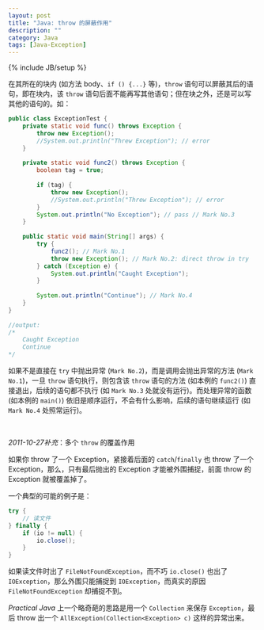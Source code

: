 ```yaml
---
layout: post
title: "Java: throw 的屏蔽作用"
description: ""
category: Java
tags: [Java-Exception]
---
```

{% include JB/setup %}

在其所在的块内 (如方法 body、`if () {...}` 等)，`throw` 语句可以屏蔽其后的语句，即在块内，该 `throw` 语句后面不能再写其他语句；但在块之外，还是可以写其他的语句的。如：

```java
public class ExceptionTest {  
	private static void func() throws Exception {  
		throw new Exception();  
		//System.out.println("Threw Exception"); // error  
	}  
  
	private static void func2() throws Exception {  
		boolean tag = true;  
		  
		if (tag) {  
			throw new Exception();  
			//System.out.println("Threw Exception"); // error  
		}  
		System.out.println("No Exception"); // pass // Mark No.3  
	}  
  
	public static void main(String[] args) {  
		try {  
			func2(); // Mark No.1  
			throw new Exception(); // Mark No.2: direct throw in try  
		} catch (Exception e) {  
			System.out.println("Caught Exception");  
		}  
		  
		System.out.println("Continue"); // Mark No.4  
	}  
}  
  
//output:  
/* 
	Caught Exception 
	Continue 
*/  
```

如果不是直接在 `try` 中抛出异常 (`Mark No.2`)，而是调用会抛出异常的方法 (`Mark No.1`)，一旦 `throw` 语句执行，则包含该 `throw` 语句的方法 (如本例的 `func2()`) 直接退出，后续的语句都不执行 (如 `Mark No.3` 处就没有运行)。而处理异常的函数 (如本例的 `main()`) 依旧是顺序运行，不会有什么影响，后续的语句继续运行 (如 `Mark No.4` 处照常运行)。  

<br/>

_2011-10-27补充_：多个 `throw` 的覆盖作用

如果你 throw 了一个 Exception，紧接着后面的 `catch`/`finally` 也 throw 了一个 Exception，那么，只有最后抛出的 Exception 才能被外围捕捉，前面 throw 的 Exception 就被覆盖掉了。  

一个典型的可能的例子是：

```java
try {  
	// 读文件  
} finally {   
	if (io != null) {  
		io.close();  
	}  
}  
```

如果读文件时出了 `FileNotFoundException`，而不巧 `io.close()` 也出了 `IOException`，那么外围只能捕捉到 `IOException`，而真实的原因 `FileNotFoundException` 却捕捉不到。  

_Practical Java_ 上一个略奇葩的思路是用一个 `Collection` 来保存 `Exception`，最后 throw 出一个 `AllException(Collection<Exception> c)` 这样的异常出来。